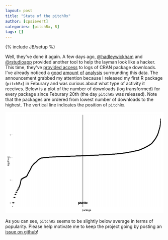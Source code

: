 ```yaml
---
layout: post
title: "State of the pitchRx"
author: [cpsievert]
categories: [pitchRx, R]
tags: []
---
```

{% include JB/setup %}

Well, they've done it again. A few days ago, [@hadleywickham](https://twitter.com/hadleywickham/)
and [@rstudioapp](https://twitter.com/rstudioapp) provided another tool to help the layman look
like a hacker. This time, they've [provided
access](http://blog.rstudio.org/2013/06/10/rstudio-cran-mirror/) to logs of CRAN package downloads.
I've already noticed a [good](http://ramnathv.github.io/rstudio_logs/)
[amount](http://spatial.ly/2013/06/r_activity/)
[of](http://www.r-statistics.com/2013/06/answering-how-many-people-use-my-r-package/)
[analysis](http://www.r-statistics.com/2013/06/top-100-r-packages-for-2013-jan-may/) surrounding
this data. The announcement grabbed my attention because I released my first R package (`pitchRx`)
in Feburary and was curious about what type of activity it receives. Below is a plot of the number
of downloads (log transformed) for every package since Feburary 20th (the day `pitchRx` was
released). Note that the packages are ordered from lowest number of downloads to the highest. The
vertical line indicates the position of `pitchRx`.




![center](/figs/2013-06-13-state-of-the-pitchrx/other.png) 


As you can see, `pitchRx` seems to be slightly below average in terms of popularity. Please help
motivate me to keep the project going by posting an [issue on
github](https://github.com/cpsievert/pitchRx/issues?state=open)!
